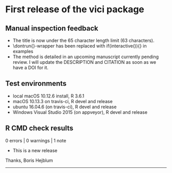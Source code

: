 # First release of the vici package

## Manual inspection feedback  
* The title is now under the 65 character length limit (63 characters).
* \dontrun{}-wrapper has been replaced with if(interactive()){} in examples
* The method is detailed in an upcoming manuscript currently pending review. I 
will update the DESCRIPTION and CITATION as soon as we have a DOI for it.

## Test environments  
* local macOS 10.12.6 install, R 3.6.1
* macOS 10.13.3 on travis-ci, R devel and release
* ubuntu 16.04.6  (on travis-ci), R devel and release
* Windows Visual Studio 2015 (on appveyor), R devel and release


## R CMD check results  
0 errors | 0 warnings | 1 note

* This is a new release

Thanks, Boris Hejblum

---
